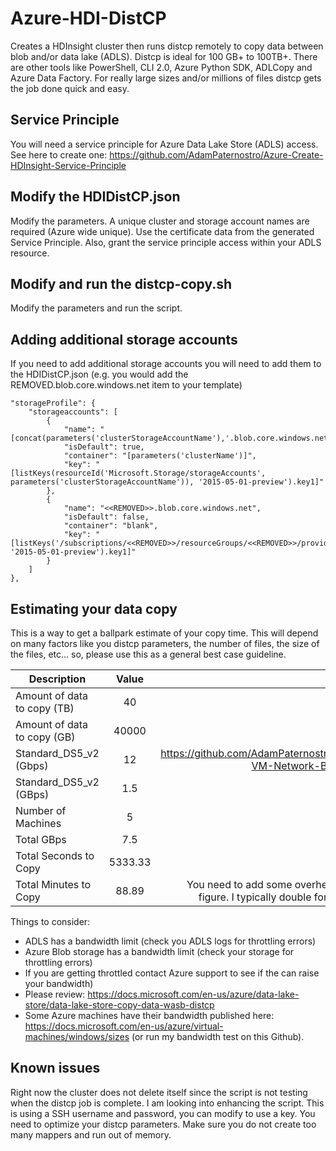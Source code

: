 # Azure-HDI-DistCP
Creates a HDInsight cluster then runs distcp remotely to copy data between blob and/or data lake (ADLS).  Distcp is ideal for 100 GB+ to 100TB+.  There are other tools like PowerShell, CLI 2.0, Azure Python SDK, ADLCopy and Azure Data Factory.  For really large sizes and/or millions of files distcp gets the job done quick and easy.  

## Service Principle
You will need a service principle for Azure Data Lake Store (ADLS) access.  See here to create one: https://github.com/AdamPaternostro/Azure-Create-HDInsight-Service-Principle

## Modify the HDIDistCP.json
Modify the parameters.  A unique cluster and storage account names are required (Azure wide unique).  Use the certificate data from the generated Service Principle.  Also, grant the service principle access within your ADLS resource.  

## Modify and run the distcp-copy.sh
Modify the parameters and run the script.

## Adding additional storage accounts
If you need to add additional storage accounts you will need to add them to the HDIDistCP.json (e.g. you would add the REMOVED.blob.core.windows.net item to your template)
```
"storageProfile": {
    "storageaccounts": [
        {
            "name": "[concat(parameters('clusterStorageAccountName'),'.blob.core.windows.net')]",
            "isDefault": true,
            "container": "[parameters('clusterName')]",
            "key": "[listKeys(resourceId('Microsoft.Storage/storageAccounts', parameters('clusterStorageAccountName')), '2015-05-01-preview').key1]"
        },
        {
            "name": "<<REMOVED>>.blob.core.windows.net",
            "isDefault": false,
            "container": "blank",
            "key": "[listKeys('/subscriptions/<<REMOVED>>/resourceGroups/<<REMOVED>>/providers/Microsoft.Storage/storageAccounts/<<REMOVED>>', '2015-05-01-preview').key1]"
        }
    ]
},
```
## Estimating your data copy 
This is a way to get a ballpark estimate of your copy time.  This will depend on many factors like you distcp parameters, the number of files, the size of the files, etc... so, please use this as a general best case guideline.

| Description                 | Value   | Other |
| --------------------------- |:-------:| -----:|
| Amount of data to copy (TB) | 40      | |
| Amount of data to copy (GB) | 40000   | |
| Standard_DS5_v2 (Gbps)      | 12      | https://github.com/AdamPaternostro/Azure-VM-Network-Bandwidth  |
| Standard_DS5_v2 (GBps)      | 1.5     | |
| Number of Machines          | 5       | |
| Total GBps                  | 7.5     | |
| Total Seconds to Copy       | 5333.33 | |
| Total Minutes to Copy       | 88.89   | You need to add some overhead to this figure. I typically double for a SWAG. |

Things to consider:
* ADLS has a bandwidth limit (check you ADLS logs for throttling errors)
* Azure Blob storage has a bandwidth limit (check your storage for throttling errors)
* If you are getting throttled contact Azure support to see if the can raise your bandwidth)
* Please review: https://docs.microsoft.com/en-us/azure/data-lake-store/data-lake-store-copy-data-wasb-distcp
* Some Azure machines have their bandwidth published here: https://docs.microsoft.com/en-us/azure/virtual-machines/windows/sizes (or run my bandwidth test on this Github).

## Known issues
Right now the cluster does not delete itself since the script is not testing when the distcp job is complete.  I am looking into enhancing the script.
This is using a SSH username and password, you can modify to use a key. 
You need to optimize your distcp parameters.  Make sure you do not create too many mappers and run out of memory.
